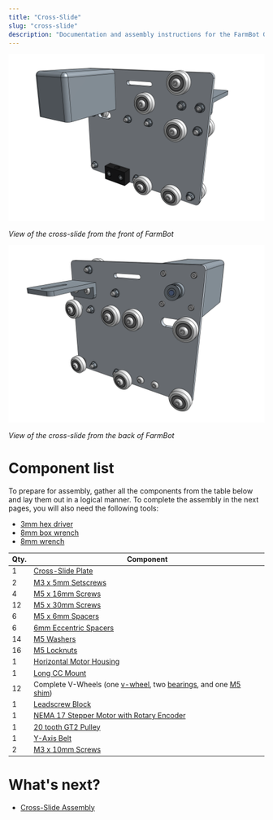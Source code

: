 ```yaml
---
title: "Cross-Slide"
slug: "cross-slide"
description: "Documentation and assembly instructions for the FarmBot Genesis cross-slide"
---
```



![Screen Shot 2017-02-12 at 2.21.50 PM.png](_images/Screen_Shot_2017-02-12_at_2.21.50_PM.png)

_View of the cross-slide from the front of FarmBot_



![Screen Shot 2017-02-12 at 2.21.57 PM.png](_images/Screen_Shot_2017-02-12_at_2.21.57_PM.png)

_View of the cross-slide from the back of FarmBot_



# Component list

To prepare for assembly, gather all the components from the table below and lay them out in a logical manner. To complete the assembly in the next pages, you will also need the following tools:
* [3mm hex driver](../Extras/bom/miscellaneous.md#3mm-hex-driver)
* [8mm box wrench](../Extras/bom/miscellaneous.md#8mm-box-wrench)
* [8mm wrench](../Extras/bom/miscellaneous.md#8mm-wrench)

|Qty.                          |Component                     |
|------------------------------|------------------------------|
|1                             |[Cross-Slide Plate](../Extras/bom/plates-and-brackets.md#cross-slide-plate)
|2                             |[M3 x 5mm Setscrews](../Extras/bom/fasteners-and-hardware.md#m3-screws)
|4                             |[M5 x 16mm Screws](../Extras/bom/fasteners-and-hardware.md#m5-screws)
|12                            |[M5 x 30mm Screws](../Extras/bom/fasteners-and-hardware.md#m5-screws)
|6                             |[M5 x 6mm Spacers](../Extras/bom/fasteners-and-hardware.md#m5-spacers)
|6                             |[6mm Eccentric Spacers](../Extras/bom/fasteners-and-hardware.md#m5-x-6mm-eccentric-spacers)
|14                            |[M5 Washers](../Extras/bom/fasteners-and-hardware.md#m5-washers)
|16                            |[M5 Locknuts](../Extras/bom/fasteners-and-hardware.md#m5-locknuts)
|1                             |[Horizontal Motor Housing](../Extras/bom/plastic-parts.md#horizontal-motor-housing)
|1                             |[Long CC Mount](../Extras/bom/plates-and-brackets.md#long-cable-carrier-cc-mount)
|12                            |Complete V-Wheels (one [v-wheel](../Extras/bom/drivetrain.md#v-wheels), two [bearings](../Extras/bom/drivetrain.md#bearings), and one [M5 shim](../Extras/bom/drivetrain.md#m5-shims))
|1                             |[Leadscrew Block](../Extras/bom/drivetrain.md#leadscrew-block)
|1                             |[NEMA 17 Stepper Motor with Rotary Encoder](../Extras/bom/electronics-and-wiring.md#nema-17-stepper-motors-with-rotary-encoders)
|1                             |[20 tooth GT2 Pulley](../Extras/bom/drivetrain.md#gt2-pulleys)
|1                             |[Y-Axis Belt](../Extras/bom/drivetrain.md#gt2-timing-belt)
|2                             |[M3 x 10mm Screws](../Extras/bom/fasteners-and-hardware.md#m3-screws)


# What's next?

 * [Cross-Slide Assembly](cross-slide/cross-slide-assembly.md)
